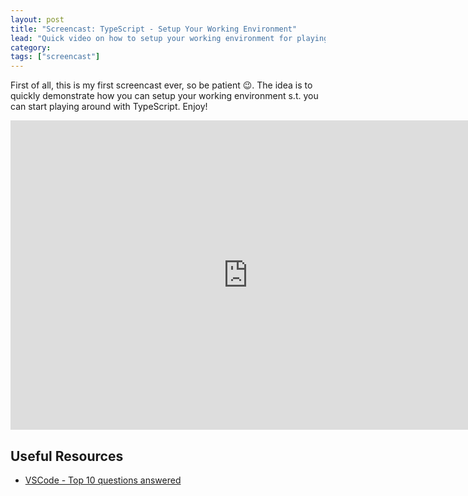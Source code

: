 ```yaml
---
layout: post
title: "Screencast: TypeScript - Setup Your Working Environment"
lead: "Quick video on how to setup your working environment for playing around with TypeScript"
category: 
tags: ["screencast"]
---
```


First of all, this is my first screencast ever, so be patient :wink:. The idea is to quickly demonstrate how you can setup your working environment s.t. you can start playing around with TypeScript. Enjoy!

<iframe width="760" height="495" src="https://www.youtube.com/embed/2j5PCtOuUT8" frameborder="0" allowfullscreen="allowfullscreen"> </iframe>

## Useful Resources

- [VSCode - Top 10 questions answered](http://www.microsoft.com/en-gb/developers/articles/week03oct15/visual-studio-code-top-10-questions-answered/)
